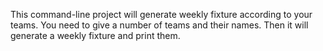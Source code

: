 This command-line project will generate weekly fixture according to your teams. You need to give a number of teams and their names. Then it will generate a weekly fixture and print them.
